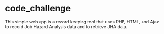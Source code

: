 # code_challenge

This simple web app is a record keeping tool that uses PHP, HTML, and Ajax to record Job Hazard Analysis data and to retrieve JHA data. 
